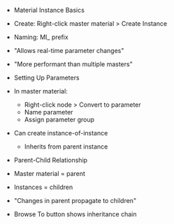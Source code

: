 - Material Instance Basics
 - Create: Right-click master material > Create Instance
 - Naming: MI_ prefix
 - "Allows real-time parameter changes"
 - "More performant than multiple masters"

- Setting Up Parameters
 - In master material:
   * Right-click node > Convert to parameter
   * Name parameter
   * Assign parameter group
 - Can create instance-of-instance
   * Inherits from parent instance

- Parent-Child Relationship
 - Master material = parent
 - Instances = children
 - "Changes in parent propagate to children"
 - Browse To button shows inheritance chain